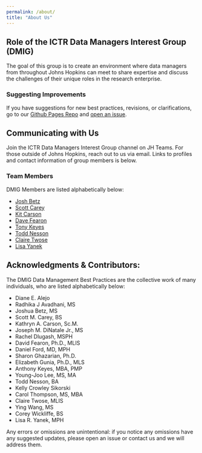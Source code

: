 ```yaml
---
permalink: /about/
title: "About Us"
---
```



## Role of the ICTR Data Managers Interest Group (DMIG)

The goal of this group is to create an environment where data managers from throughout Johns Hopkins can meet to share expertise and discuss the challenges of their unique roles in the research enterprise.




### Suggesting Improvements

If you have suggestions for new best practices, revisions, or clarifications, go to our [Github Pages Repo](https://github.com/jhu-ictr-dmig/jhu-ictr-dmig.github.io) and [open an issue](https://docs.github.com/en/issues).



## Communicating with Us

Join the ICTR Data Managers Interest Group channel on JH Teams. For those outside of Johns Hopkins, reach out to us via email. Links to profiles and contact information of group members is below.





### Team Members

DMIG Members are listed alphabetically below:

  - [Josh Betz](https://publichealth.jhu.edu/faculty/2679/joshua-betz)
  - [Scott Carey](https://ictr.johnshopkins.edu/service/analysis-biostatistics/interest-group)
  - [Kit Carson](https://publichealth.jhu.edu/faculty/2024/kathryn-carsontony)
  - [Dave Fearon](https://www.library.jhu.edu/staff/david-fearon/)
  - [Tony Keyes](https://ictr.johnshopkins.edu/service/analysis-biostatistics/interest-group)
  - [Todd Nesson](https://ictr.johnshopkins.edu/service/analysis-biostatistics/interest-group)
  - [Claire Twose](https://welch.jhmi.edu/about/leadership/claire_twose)
  - [Lisa Yanek](https://www.hopkinsmedicine.org/profiles/details/lisa-yanek)




## Acknowledgments & Contributors:

The DMIG Data Management Best Practices are the collective work of many individuals, who are listed alphabetically below:

  - Diane E. Alejo
  - Radhika J Avadhani, MS
  - Joshua Betz, MS
  - Scott M. Carey, BS
  - Kathryn A. Carson, Sc.M.
  - Joseph M. DiNatale Jr., MS
  - Rachel Dlugash,  MSPH
  - David Fearon, Ph.D., MLIS
  - Daniel Ford, MD, MPH
  - Sharon Ghazarian, Ph.D.
  - Elizabeth Gunia, Ph.D., MLS
  - Anthony Keyes, MBA, PMP
  - Young-Joo Lee, MS, MA
  - Todd Nesson, BA
  - Kelly Crowley Sikorski
  - Carol Thompson, MS, MBA
  - Claire Twose, MLIS
  - Ying Wang, MS
  - Corey Wickliffe, BS
  - Lisa R. Yanek, MPH

Any errors or omissions are unintentional: if you notice any omissions have any suggested updates, please open an issue or contact us and we will address them.
